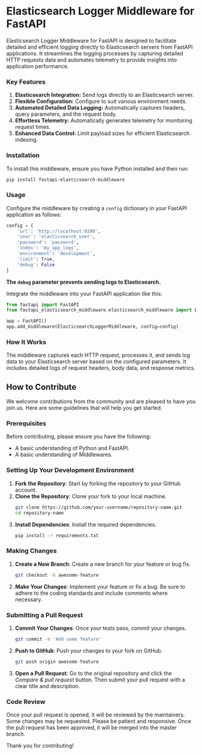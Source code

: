 # Elasticsearch Logger Middleware for FastAPI

Elasticsearch Logger Middleware for FastAPI is designed to facilitate detailed and efficient logging directly to Elasticsearch servers from FastAPI applications. It streamlines the logging processes by capturing detailed HTTP requests data and automates telemetry to provide insights into application performance.

### Key Features

1. **Elasticsearch Integration:** Send logs directly to an Elasticsearch server.
2. **Flexible Configuration:** Configure to suit various environment needs.
3. **Automated Detailed Data Logging:** Automatically captures headers, query parameters, and the request body.
4. **Effortless Telemetry:** Automatically generates telemetry for monitoring request times.
5. **Enhanced Data Control:** Limit payload sizes for efficient Elasticsearch indexing.

### Installation

To install this middleware, ensure you have Python installed and then run:

```bash
pip install fastapi-elasticsearch-middleware
```

### Usage

Configure the middleware by creating a `config` dictionary in your FastAPI application as follows:

```python
config = {
    'url': 'http://localhost:9200',
    'user': 'elasticsearch_user',
    'password': 'password',
    'index': 'my_app_logs',
    'environment': 'development',
    'limit': True,
    'debug': False
}
```

**The `debug` parameter prevents sending logs to Elasticsearch.**

Integrate the middleware into your FastAPI application like this:

```python
from fastapi import FastAPI
from fastapi_elasticsearch_middleware.elasticsearch_middleware import ElasticsearchLoggerMiddleware

app = FastAPI()
app.add_middleware(ElasticsearchLoggerMiddleware, config=config)
```

### How It Works

The middleware captures each HTTP request, processes it, and sends log data to your Elasticsearch server based on the configured parameters. It includes detailed logs of request headers, body data, and response metrics.


## How to Contribute

We welcome contributions from the community and are pleased to have you join us. Here are some guidelines that will help you get started.

### Prerequisites

Before contributing, please ensure you have the following:
- A basic understanding of Python and FastAPI.
- A basic understanding of Middlewares.

### Setting Up Your Development Environment

1. **Fork the Repository**: Start by forking the repository to your GitHub account.
2. **Clone the Repository**: Clone your fork to your local machine.
   ```bash
   git clone https://github.com/your-username/repository-name.git
   cd repository-name
   ```
3. **Install Dependencies**: Install the required dependencies.
   ```bash
   pip install -r requirements.txt
   ```

### Making Changes

1. **Create a New Branch**: Create a new branch for your feature or bug fix.
   ```bash
   git checkout -b awesome-feature
   ```
2. **Make Your Changes**: Implement your feature or fix a bug. Be sure to adhere to the coding standards and include comments where necessary.

### Submitting a Pull Request

1. **Commit Your Changes**: Once your tests pass, commit your changes.
   ```bash
   git commit -m 'Add some feature'
   ```
2. **Push to GitHub**: Push your changes to your fork on GitHub.
   ```bash
   git push origin awesome-feature
   ```
3. **Open a Pull Request**: Go to the original repository and click the *Compare & pull request* button. Then submit your pull request with a clear title and description.

### Code Review

Once your pull request is opened, it will be reviewed by the maintainers. Some changes may be requested. Please be patient and responsive. Once the pull request has been approved, it will be merged into the master branch.

Thank you for contributing!